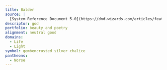 ```yaml
---
title: Balder
source: |
  [System Reference Document 5.0](https://dnd.wizards.com/articles/features/systems-reference-document-srd)
descriptor: god
portfolio: beauty and poetry
alignment: neutral good
domains:
  - Life
  - Light
symbol: gembencrusted silver chalice
pantheons:
  - Norse
---
```

